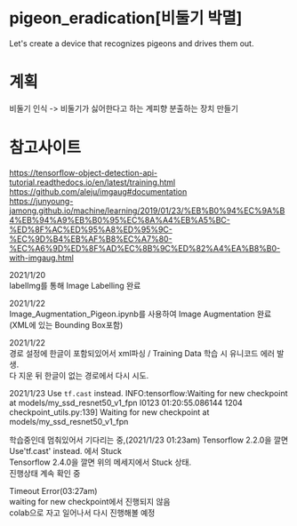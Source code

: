 # pigeon_eradication[비둘기 박멸]
Let's create a device that recognizes pigeons and drives them out.  
  
# 계획
비둘기 인식 -> 비둘기가 싫어한다고 하는 계피향 분출하는 장치 만들기  
  
# 참고사이트  
https://tensorflow-object-detection-api-tutorial.readthedocs.io/en/latest/training.html  
https://github.com/aleju/imgaug#documentation  
https://junyoung-jamong.github.io/machine/learning/2019/01/23/%EB%B0%94%EC%9A%B4%EB%94%A9%EB%B0%95%EC%8A%A4%EB%A5%BC-%ED%8F%AC%ED%95%A8%ED%95%9C-%EC%9D%B4%EB%AF%B8%EC%A7%80-%EC%A6%9D%ED%8F%AD%EC%8B%9C%ED%82%A4%EA%B8%B0-with-imgaug.html  

  
2021/1/20  
labelImg를 통해 Image Labelling 완료

2021/1/22  
Image_Augmentation_Pigeon.ipynb를 사용하여 Image Augmentation 완료  
(XML에 있는 Bounding Box포함)  

2021/1/22  
경로 설정에 한글이 포함되있어서 xml파싱 / Training Data 학습 시 유니코드 에러 발생.  
다 지운 뒤 한글이 없는 경로에서 다시 시도.  
  
2021/1/23
Use `tf.cast` instead.
INFO:tensorflow:Waiting for new checkpoint at models/my_ssd_resnet50_v1_fpn
I0123 01:20:55.086144  1204 checkpoint_utils.py:139] Waiting for new checkpoint at models/my_ssd_resnet50_v1_fpn

학습중인데 멈춰있어서 기다리는 중,(2021/1/23 01:23am)
Tensorflow 2.2.0을 깔면 Use'tf.cast' instead. 에서 Stuck  
Tensorflow 2.4.0을 깔면 위의 메세지에서 Stuck 상태.  
진행상태 계속 확인 중  
  
Timeout Error(03:27am)  
waiting for new checkpoint에서 진행되지 않음  
colab으로 자고 일어나서 다시 진행해볼 예정  

